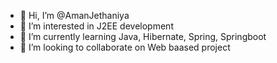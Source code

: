 - 👋 Hi, I’m @AmanJethaniya
- 👀 I’m interested in J2EE development
- 🌱 I’m currently learning Java, Hibernate, Spring, Springboot
- 💞️ I’m looking to collaborate on Web baased project

<!---
AmanJethaniya/AmanJethaniya is a ✨ special ✨ repository because its `README.md` (this file) appears on your GitHub profile.
You can click the Preview link to take a look at your changes.
--->

